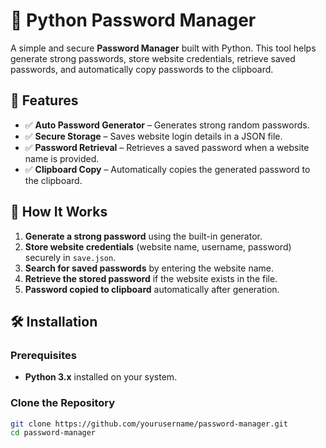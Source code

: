 # 🔑 Python Password Manager

A simple and secure **Password Manager** built with Python. This tool helps generate strong passwords, store website credentials, retrieve saved passwords, and automatically copy passwords to the clipboard.

## 🚀 Features
- ✅ **Auto Password Generator** – Generates strong random passwords.
- ✅ **Secure Storage** – Saves website login details in a JSON file.
- ✅ **Password Retrieval** – Retrieves a saved password when a website name is provided.
- ✅ **Clipboard Copy** – Automatically copies the generated password to the clipboard.

## 📜 How It Works
1. **Generate a strong password** using the built-in generator.
2. **Store website credentials** (website name, username, password) securely in `save.json`.
3. **Search for saved passwords** by entering the website name.
4. **Retrieve the stored password** if the website exists in the file.
5. **Password copied to clipboard** automatically after generation.

## 🛠 Installation
### Prerequisites
- **Python 3.x** installed on your system.

### Clone the Repository
```sh
git clone https://github.com/yourusername/password-manager.git
cd password-manager
